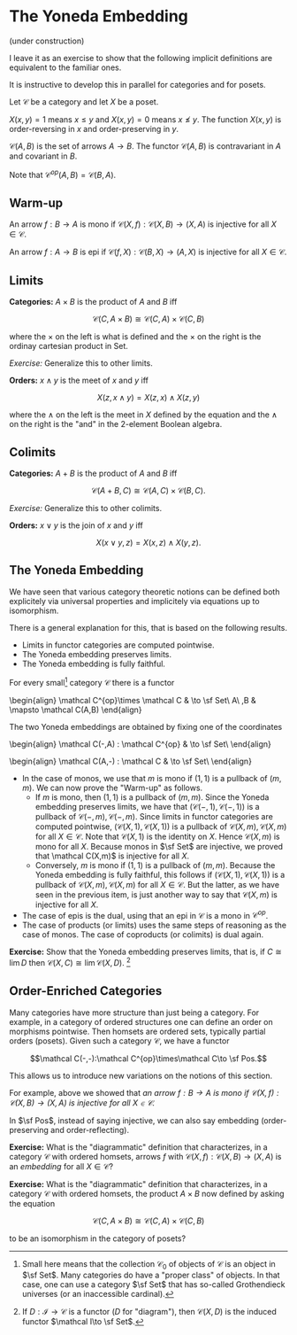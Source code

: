 # The Yoneda Embedding

(under construction)

I leave it as an exercise to show that the following implicit definitions are equivalent to the familiar ones.

It is instructive to develop this in parallel for categories and for posets. 

Let $\mathcal C$ be a category and let $X$ be a poset.

$X(x,y)=1$ means $x\le y$ and $X(x,y)=0$ means $x\not\le y$. The function $X(x,y)$ is order-reversing in $x$ and order-preserving in $y$.

$\mathcal C(A,B)$ is the set of arrows $A\to B$. The functor $\mathcal C(A,B)$ is contravariant in $A$ and covariant in $B$. 

Note that $\mathcal C^{op}(A,B)=\mathcal C(B,A)$.

## Warm-up

An arrow $f:B\to A$ is mono if $\mathcal C(X,f):\mathcal C(X,B)\to \mathcal (X,A)$ is injective for all $X\in\mathcal C$.

An arrow $f:A\to B$ is epi if $\mathcal C(f,X):\mathcal C(B,X)\to \mathcal (A,X)$ is injective for all $X\in\mathcal C$.

## Limits

**Categories:** $A\times B$ is the product of $A$ and $B$ iff

$$\mathcal C(C,A\times B)\cong \mathcal C(C,A)\times  \mathcal C(C,B)$$

where the $\times$ on the left is what is defined and the $\times$ on the right is the ordinay cartesian product in Set.

*Exercise:* Generalize this to other limits.

**Orders:** $x\wedge y$ is the meet of $x$ and $y$ iff

$$X(z,x\wedge y) = X(z,x)\wedge X(z,y)$$

where the $\wedge$ on the left is the meet in $X$ defined by the equation and the $\wedge$ on the right is the "and" in the 2-element Boolean algebra.

## Colimits

**Categories:** $A + B$ is the product of $A$ and $B$ iff

$$ \mathcal C(A + B, C)\cong \mathcal C(A,C)\times  \mathcal C(B,C).$$

*Exercise:* Generalize this to other colimits.

**Orders:** $x\vee y$ is the join of $x$ and $y$ iff

$$X(x\vee y,z) = X(x,z)\wedge X(y,z).$$


## The Yoneda Embedding

We have seen that various category theoretic notions can be defined both explicitely via universal properties and implicitely via equations up to isomorphism. 

There is a general explanation for this, that is based on the following results.
- Limits in functor categories are computed pointwise.
- The Yoneda embedding preserves limits.
- The Yoneda embedding is fully faithful.

For every small[^small] category $\mathcal C$ there is a functor

\begin{align}
\mathcal C^{op}\times \mathcal C  & \to \sf Set\\
A\ ,B & \mapsto \mathcal C(A,B)
\end{align}

The two Yoneda embeddings are obtained by fixing one of the coordinates

\begin{align}
\mathcal C(-,A) : \mathcal C^{op}  & \to \sf Set\\
\end{align}

\begin{align}
\mathcal C(A,-) : \mathcal C  & \to \sf Set\\
\end{align}

- In the case of monos, we use that $m$ is mono if $(1,1)$ is a pullback of $(m,m)$. We can now prove the "Warm-up" as follows.
    - If $m$ is mono, then $(1,1)$ is a pullback of $(m,m)$. Since the Yoneda embedding preserves limits, we have that  $(\mathcal C(-,1),\mathcal C(-,1))$ is a pullback of $\mathcal C(-,m),\mathcal C(-,m)$. Since limits in functor categories are computed pointwise, $(\mathcal C(X,1),\mathcal C(X,1))$ is a pullback of $\mathcal C(X,m),\mathcal C(X,m)$ for all $X\in\mathcal C$. Note that $\mathcal C(X,1)$ is the identity on $X$. Hence $\mathcal C(X,m)$ is mono for all $X$. Because monos in $\sf Set$ are injective, we proved that \mathcal C(X,m)$ is injective for all $X$.
    - Conversely, $m$ is mono if $(1,1)$ is a pullback of $(m,m)$. Because the Yoneda embedding is fully faithful, this follows if $(\mathcal C(X,1),\mathcal C(X,1))$ is a pullback of $\mathcal C(X,m),\mathcal C(X,m)$ for all $X\in\mathcal C$. But the latter, as we have seen in the previous item, is just another way to say that $\mathcal C(X,m)$ is injective for all $X$.
- The case of epis is the dual, using that an epi in $\mathcal C$ is a mono in $\mathcal C^{op}$.
- The case of products (or limits) uses the same steps of reasoning as the case of monos. The case of coproducts (or colimits) is dual again.

[^small]: Small here means that the collection $\mathcal C_0$ of objects of $\mathcal C$ is an object in $\sf Set$. Many categories do have a "proper class" of objects. In that case, one can use a category $\sf Set$ that has so-called Grothendieck universes (or an inaccessible cardinal).

**Exercise:** Show that the Yoneda embedding preserves limits, that is, if $C\cong\lim D$ then $\mathcal C(X,C)\cong\lim\mathcal C(X,D)$. [^functorCategory]

[^functorCategory]: If $D:\mathcal I\to\mathcal C$ is a functor ($D$ for "diagram"), then $\mathcal C(X,D)$ is the induced  functor $\mathcal I\to \sf Set$.

## Order-Enriched Categories

Many categories have more structure than just being a category. For example, in a category of ordered structures one can define an order on morphisms pointwise. Then homsets are ordered sets, typically partial orders (posets). Given such a category $\mathcal C$, we have a functor 

$$\mathcal C(-,-):\mathcal C^{op}\times\mathcal C\to \sf Pos.$$

This allows us to introduce new variations on the notions of this section. 

For example, above we showed that *an arrow $f:B\to A$ is mono if $\mathcal C(X,f):\mathcal C(X,B)\to \mathcal (X,A)$ is injective for all $X\in\mathcal C$.*

In $\sf Pos$, instead of saying injective, we can also say embedding (order-preserving and order-reflecting).

**Exercise:** What is the "diagrammatic" definition that characterizes, in a category $\mathcal C$ with ordered homsets, arrows $f$ with $\mathcal C(X,f):\mathcal C(X,B)\to \mathcal (X,A)$ is an *embedding* for all $X\in\mathcal C$?

**Exercise:** What is the "diagrammatic" definition that characterizes, in a category $\mathcal C$ with ordered homsets, the product $A\times B$ now defined by asking the equation

$$\mathcal C(C,A\times B)\cong \mathcal C(C,A)\times  \mathcal C(C,B)$$

to be an isomorphism in the category of posets?






